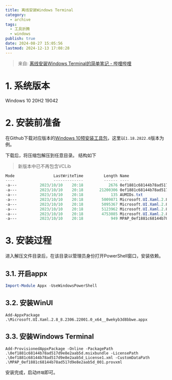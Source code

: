 ```yaml
---
title: 离线安装Windows Terminal
category:
  - archive
tags:
  - 工具折腾
  - windows
publish: true
date: 2024-08-27 15:05:56
lastmod: 2024-12-13 17:08:28
---
```



> 来自: [离线安装Windows Terminal的简单笔记 - 哔哩哔哩](https://www.bilibili.com/read/cv26067666/)


# 1. 系统版本

Windows 10 20H2 19042

# 2. 安装前准备

在Github下载对应版本的[Windows 10预安装工具包](https://github.com/microsoft/terminal/releases/download/v1.18.3181.0/Microsoft.WindowsTerminal_1.18.3181.0_8wekyb3d8bbwe.msixbundle_Windows10_PreinstallKit.zip)，这里以`1.18.2822.0`版本为例。

下载后，将压缩包解压到任意目录。
结构如下
> 新版本中已不再包含VCLib

```powershell
Mode                 LastWriteTime         Length Name
----                 -------------         ------ ----
-a---          2023/10/10    20:18           2676 0ef1881c68144b78ad517d9e8e2aab5d_License1.xml
-a---          2023/10/10    20:18       21200306 0ef1881c68144b78ad517d9e8e2aab5d.msixbundle
-a---          2023/10/10    20:18            135 AUMIDs.txt
-a---          2023/10/10    20:18        5009871 Microsoft.UI.Xaml.2.8_8.2306.22001.0_arm__8wekyb3d8bbwe.appx
-a---          2023/10/10    20:18        5095367 Microsoft.UI.Xaml.2.8_8.2306.22001.0_arm64__8wekyb3d8bbwe.appx
-a---          2023/10/10    20:18        5123962 Microsoft.UI.Xaml.2.8_8.2306.22001.0_x64__8wekyb3d8bbwe.appx
-a---          2023/10/10    20:18        4753085 Microsoft.UI.Xaml.2.8_8.2306.22001.0_x86__8wekyb3d8bbwe.appx
-a---          2023/10/10    20:18            949 MPAP_0ef1881c68144b78ad517d9e8e2aab5d_001.provxml
```
# 3. 安装过程

进入解压文件目录后，在该目录以管理员身份打开PowerShell窗口，安装依赖。
## 3.1. 开启appx
```powershell
Import-Module Appx -UseWindowsPowerShell
```
## 3.2. 安装WinUI
```
Add-AppxPackage .\Microsoft.UI.Xaml.2.8_8.2306.22001.0_x64__8wekyb3d8bbwe.appx
```
## 3.3. 安装Windows Terminal
```
Add-ProvisionedAppxPackage -Online -PackagePath .\0ef1881c68144b78ad517d9e8e2aab5d.msixbundle -LicensePath .\0ef1881c68144b78ad517d9e8e2aab5d_License1.xml -CustomDataPath .\MPAP_0ef1881c68144b78ad517d9e8e2aab5d_001.provxml
```
安装完成，启动`终端`即可。

